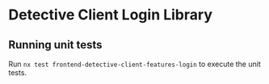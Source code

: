 # Detective Client Login Library

## Running unit tests

Run `nx test frontend-detective-client-features-login` to execute the unit tests.
